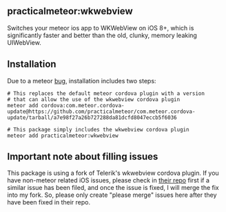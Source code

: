 ## practicalmeteor:wkwebview

Switches your meteor ios app to WKWeb​View on iOS 8+, which is significantly faster and better than the old, clunky, memory leaking UIWebView.

## Installation

Due to a meteor [bug](https://github.com/meteor/meteor/issues/4486), installation includes two steps:

```
# This replaces the default meteor cordova plugin with a version
# that can allow the use of the wkwebview cordova plugin
meteor add cordova:com.meteor.cordova-update@https://github.com/practicalmeteor/com.meteor.cordova-update/tarball/a7e98f27a26b727288da81dcfd8047eccb5f6036

# This package simply includes the wkwebview cordova plugin
meteor add practicalmeteor:wkwebview
```

## Important note about filling issues

This package is using a fork of Telerik's wkwebview cordova plugin. If you have non-meteor related iOS issues, please check in [their repo](https://github.com/Telerik-Verified-Plugins/WKWebView) first if a similar issue has been filed, and once the issue is fixed, I will merge the fix into my fork. So, please only create "please merge" issues here after they have been fixed in their repo.

